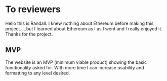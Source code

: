 # To reviewers

Hello this is Randall.  I knew nothing about Ethereum before making this project.
  ...but I learned about Ethereum as I as I went and I really enjoyed it.  Thanks for the project.

## MVP
The website is an MVP (minimum viable product) showing the basic functionality asked for.  With more time I can increase usability and formatting to any level desired.   
